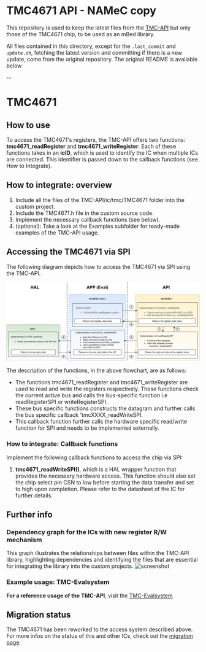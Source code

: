 # TMC4671 API - NAMeC copy
This repository is used to keep the latest files from the [TMC-API](https://github.com/analogdevicesinc/TMC-API) but only those of the TMC4671 chip, to be used as an mBed library.

All files contained in this directory, except for the `.last_commit` and `update.sh`, fetching the latest version and committing if there is a new update, come from the original repository. The original README is available below

--
# TMC4671

## How to use

To access the TMC4671's registers, the TMC-API offers two functions: **tmc4671_readRegister** and **tmc4671_writeRegister**.
Each of these functions takes in an **icID**, which is used to identify the IC when multiple ICs are connected. This identifier is passed down to the callback functions (see How to Integrate).

## How to integrate: overview

1. Include all the files of the TMC-API/ic/tmc/TMC4671 folder into the custom project.
2. Include the TMC4671.h file in the custom source code.
3. Implement the necessary callback functions (see below).
4. (optional): Take a look at the Examples subfolder for ready-made examples of the TMC-API usage.

## Accessing the TMC4671 via SPI
The following diagram depicts how to access the TMC4671 via SPI using the TMC-API.

![screenshot](registercall_hierarchy_flowchar_SPI.png)

The description of the functions, in the above flowchart, are as follows:
- The functions tmc4671_readRegister and tmc4671_writeRegister are used to read and write the registers respectively. These functions check the current active bus and calls the bus-specific function i.e readRegisterSPI or writeRegisterSPI.
- These bus specific functions constructs the datagram and further calls the bus specific callback 'tmcXXXX_readWriteSPI.
- This callback function further calls the hardware specific read/write function for SPI and needs to be implemented externally.

### How to integrate: Callback functions
Implement the following callback functions to access the chip via SPI:
1. **tmc4671_readWriteSPI()**, which is a HAL wrapper function that provides the necessary hardware access. This function should also set the chip select pin CSN to low before starting the data transfer and set to high upon completion. Please refer to the datasheet of the IC for further details.

## Further info
### Dependency graph for the ICs with new register R/W mechanism
This graph illustrates the relationships between files within the TMC-API library, highlighting dependencies and identifying the files that are essential for integrating the library into the custom projects.
![screenshot](uml-tmc-api.png)

### Example usage: TMC-Evalsystem
**For a reference usage of the TMC-API**, visit the [TMC-Evalsystem](https://github.com/analogdevicesinc/TMC-EvalSystem)

## Migration status
The TMC4671 has been reworked to the access system described above. For more infos on the status of this and other ICs, check out the [migration page](https://github.com/analogdevicesinc/TMC-API/issues/53).



